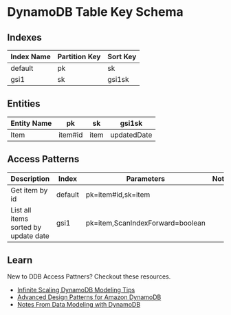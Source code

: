 # DynamoDB Table Key Schema

## Indexes

| Index Name | Partition Key | Sort Key |
| ---------- | ------------- | -------- |
| default    | pk            | sk       |
| gsi1       | sk            | gsi1sk   |

## Entities

| Entity Name | pk      | sk   | gsi1sk      |
| ----------- | ------- | ---- | ----------- |
| Item        | item#id | item | updatedDate |

## Access Patterns

| Description                          | Index   | Parameters                       | Notes |
| ------------------------------------ | ------- | -------------------------------- | ----- |
| Get item by id                       | default | pk=item#id,sk=item               |       |
| List all items sorted by update date | gsi1    | pk=item,ScanIndexForward=boolean |       |

## Learn

New to DDB Access Pattners? Checkout these resources.

- [Infinite Scaling DynamoDB Modeling Tips](https://medium.com/@jvroig.cascadeo/infinite-scaling-dynamodb-modeling-tips-part-1-14b96a239f23)
- [Advanced Design Patterns for Amazon DynamoDB](https://d1.awsstatic.com/events/reinvent/2019/REPEAT1_Advanced_design_patterns_for_Amazon_DynamoDB_DAT334-R1.pdf)
- [Notes From Data Modeling with DynamoDB](https://cloudash.dev/blog/notes-from-data-modeling-with-dynamodb-part-2)
